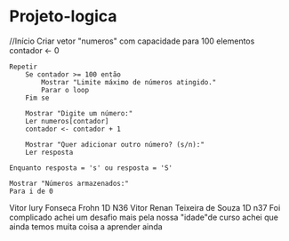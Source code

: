 # Projeto-logica
//Início
    Criar vetor "numeros" com capacidade para 100 elementos
    contador <- 0

    Repetir
        Se contador >= 100 então
            Mostrar "Limite máximo de números atingido."
            Parar o loop
        Fim se

        Mostrar "Digite um número:"
        Ler numeros[contador]
        contador <- contador + 1

        Mostrar "Quer adicionar outro número? (s/n):"
        Ler resposta

    Enquanto resposta = 's' ou resposta = 'S'

    Mostrar "Números armazenados:"
    Para i de 0
Vitor Iury Fonseca Frohn 1D N36
Vitor Renan Teixeira de Souza 1D n37
 Foi complicado achei um desafio mais pela nossa "idade"de curso achei que ainda temos muita coisa a aprender
ainda 
